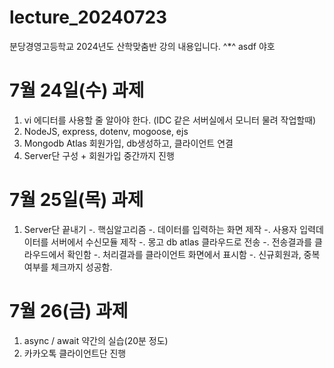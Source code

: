 # lecture_20240723
분당경영고등학교 2024년도 산학맞춤반 강의 내용입니다. ^*^
asdf
야호

# 7월 24일(수) 과제
1. vi 에디터를 사용할 줄 알아야 한다. (IDC 같은 서버실에서 모니터 물려 작업할때)
2. NodeJS, express, dotenv, mogoose, ejs
3. Mongodb Atlas 회원가입, db생성하고, 클라이언트 연결
4. Server단 구성 + 회원가입 중간까지 진행


# 7월 25일(목) 과제
1. Server단 끝내기
    -. 핵심알고리즘
    -. 데이터를 입력하는 화면 제작
    -. 사용자 입력데이터를 서버에서 수신모듈 제작
    -. 몽고 db atlas 클라우드로 전송
    -. 전송결과를 클라우드에서 확인함
    -. 처리결과를 클라이언트 화면에서 표시함
    -. 신규회원과, 중복여부를 체크까지 성공함.

# 7월 26(금) 과제
1. async / await 약간의 실습(20분 정도)
2. 카카오톡 클라이언트단 진행